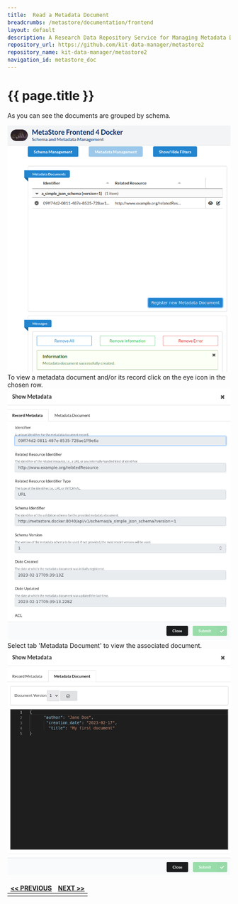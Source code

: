 ```yaml
---
title:  Read a Metadata Document
breadcrumbs: /metastore/documentation/frontend
layout: default
description: A Research Data Repository Service for Managing Metadata Documents based on JSON or XML.
repository_url: https://github.com/kit-data-manager/metastore2
repository_name: kit-data-manager/metastore2
navigation_id: metastore_doc
---
```


# {{ page.title }} 
As you can see the documents are grouped by schema.
<div class="centerbox">
    <img src="../images/MetadataListing2.png" alt="List of Metadata Documents" style="max-height:50em;" />
</div>
To view a metadata document and/or its record click on the eye icon in the chosen row.
<div class="centerbox">
    <img src="../images/MetadataViewRecord.png" alt="List of Metadata Documents" style="max-height:50em;" />
</div>
Select tab 'Metadata Document' to view the associated document.
<div class="centerbox">
    <img src="../images/MetadataViewDocument.png" alt="List of Metadata Documents" style="max-height:50em;" />
</div>




<style>
td, th {
   border: none!important;
}
</style>
| [<< PREVIOUS](ingest.html)|[NEXT >>](update.html)|
|:----|----:|
| | |

